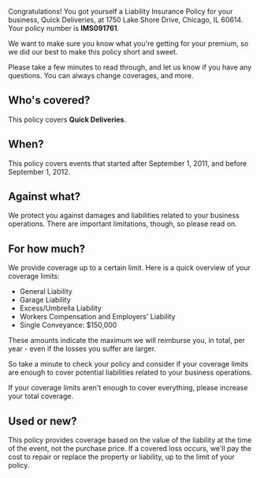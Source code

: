 Congratulations! You got yourself a Liability Insurance Policy for your business, Quick Deliveries, at 1750 Lake Shore Drive, Chicago, IL 60614. Your policy number is **IMS091761**.

We want to make sure you know what you're getting for your premium, so we did our best to make this policy short and sweet.

Please take a few minutes to read through, and let us know if you have any questions. You can always change coverages, and more.

## Who's covered?
This policy covers **Quick Deliveries**.

## When?
This policy covers events that started after September 1, 2011, and before September 1, 2012.

## Against what?
We protect you against damages and liabilities related to your business operations. There are important limitations, though, so please read on.

## For how much?
We provide coverage up to a certain limit. Here is a quick overview of your coverage limits:

- General Liability
- Garage Liability
- Excess/Umbrella Liability
- Workers Compensation and Employers' Liability
- Single Conveyance: $150,000

These amounts indicate the maximum we will reimburse you, in total, per year - even if the losses you suffer are larger.

So take a minute to check your policy and consider if your coverage limits are enough to cover potential liabilities related to your business operations.

If your coverage limits aren't enough to cover everything, please increase your total coverage.

## Used or new?
This policy provides coverage based on the value of the liability at the time of the event, not the purchase price. If a covered loss occurs, we'll pay the cost to repair or replace the property or liability, up to the limit of your policy.